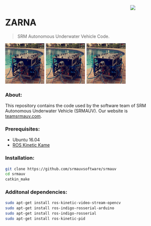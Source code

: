 <img src="http://teamsrmauv.com/assets/images/auvlogo.png" width=20% align="right">

# ZARNA

> SRM Autonomous Underwater Vehicle Code.

<img src="docs/assets/IMG_7834.JPG" width=25% align="" style="float:left; margin-right:5px">
<img src="docs/assets/IMG_7834.JPG" width=25% align="" style="float:left;margin-right:5px">
<img src="docs/assets/IMG_7834.JPG" width=25% align="" style="float:clear">

### About:
This repository contains the code used by the software team of SRM Autonomous Underwater Vehicle (SRMAUV). Our website is [teamsrmauv.com](http://teamsrmauv.com).

### Prerequisites:

- Ubuntu 16.04
- [ROS Kinetic Kame](http://wiki.ros.org/kinetic#Installation)

### Installation:
```bash
git clone https://github.com/srmauvsoftware/srmauv
cd srmauv
catkin_make
```

### Additonal dependencies:

```bash
sudo apt-get install ros-kinetic-video-stream-opencv 
sudo apt-get install ros-indigo-rosserial-arduino    
sudo apt-get install ros-indigo-rosserial    
sudo apt-get install ros-kinetic-pid    
```
